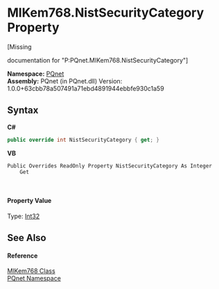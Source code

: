 # MlKem768.NistSecurityCategory Property 
 

\[Missing <summary> documentation for "P:PQnet.MlKem768.NistSecurityCategory"\]

**Namespace:**&nbsp;<a href="fc4f881f-e121-9cf0-ed49-65bf6b5a005d">PQnet</a><br />**Assembly:**&nbsp;PQnet (in PQnet.dll) Version: 1.0.0+63cbb78a507491a71ebd4891944ebbfe930c1a59

## Syntax

**C#**<br />
``` C#
public override int NistSecurityCategory { get; }
```

**VB**<br />
``` VB
Public Overrides ReadOnly Property NistSecurityCategory As Integer
	Get
```

<br />

#### Property Value
Type: <a href="https://docs.microsoft.com/dotnet/api/system.int32" target="_blank" rel="noopener noreferrer">Int32</a>

## See Also


#### Reference
<a href="0e254b35-26bd-6a16-941e-b434d43c7d09">MlKem768 Class</a><br /><a href="fc4f881f-e121-9cf0-ed49-65bf6b5a005d">PQnet Namespace</a><br />